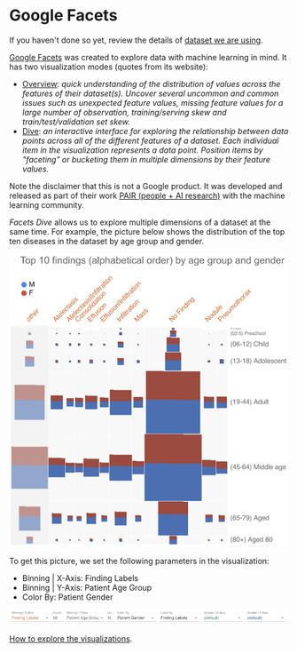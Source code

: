 # Google Facets

If you haven't done so yet, review the details of [dataset we are using](../dataset.md).

[Google Facets](https://pair-code.github.io/facets/) was created to explore data with machine
learning in mind. It has two visualization modes (quotes from its website):

- [Overview](https://github.com/PAIR-code/facets#facets-overview): _quick understanding of the
  distribution of values across the features of their dataset(s). Uncover several uncommon and
  common issues such as unexpected feature values, missing feature values for a large number of
  observation, training/serving skew and train/test/validation set skew._
- [Dive](https://github.com/PAIR-code/facets#facets-dive): _an interactive interface for exploring
  the relationship between data points across all of the different features of a dataset. Each
  individual item in the visualization represents a data point. Position items by "faceting" or
  bucketing them in multiple dimensions by their feature values._

Note the disclaimer that this is not a Google product. It was developed and released as part of
their work [PAIR (people + AI research)](https://pair.withgoogle.com/) with the machine learning
community.

_Facets Dive_ allows us to explore multiple dimensions of a dataset at the same time. For example,
the picture below shows the distribution of the top ten diseases in the dataset by age group and
gender.

![Top ten diseases](./pics/chestx-ray8-findings-age-group-gender.png)

To get this picture, we set the following parameters in the visualization:

- Binning | X-Axis: Finding Labels
- Binning | Y-Axis: Patient Age Group
- Color By: Patient Gender

![Visualization parameters](./pics/chestx-ray8-visualization-parameters.png)

[How to explore the visualizations](../readme.md#the-quick-how-to-guide).
